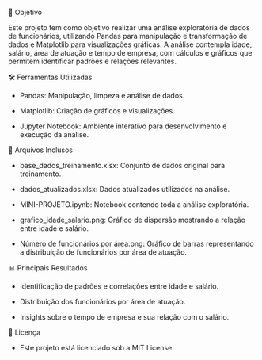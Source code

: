 🎯 Objetivo

Este projeto tem como objetivo realizar uma análise exploratória de dados de funcionários, utilizando Pandas para manipulação e transformação de dados e Matplotlib para visualizações gráficas. A análise contempla idade, salário, área de atuação e tempo de empresa, com cálculos e gráficos que permitem identificar padrões e relações relevantes.

🛠️ Ferramentas Utilizadas

- Pandas: Manipulação, limpeza e análise de dados.

- Matplotlib: Criação de gráficos e visualizações.

- Jupyter Notebook: Ambiente interativo para desenvolvimento e execução da análise.


📁 Arquivos Inclusos

- base_dados_treinamento.xlsx: Conjunto de dados original para treinamento.

- dados_atualizados.xlsx: Dados atualizados utilizados na análise.

- MINI-PROJETO.ipynb: Notebook contendo toda a análise exploratória.

- grafico_idade_salario.png: Gráfico de dispersão mostrando a relação entre idade e salário.

- Número de funcionários por área.png: Gráfico de barras representando a distribuição de funcionários por área de atuação.


📊 Principais Resultados

- Identificação de padrões e correlações entre idade e salário.

- Distribuição dos funcionários por área de atuação.

- Insights sobre o tempo de empresa e sua relação com o salário.


📄 Licença

- Este projeto está licenciado sob a MIT License.
